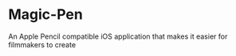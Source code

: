 # Magic-Pen
An Apple Pencil compatible iOS application that makes it easier for filmmakers to create
